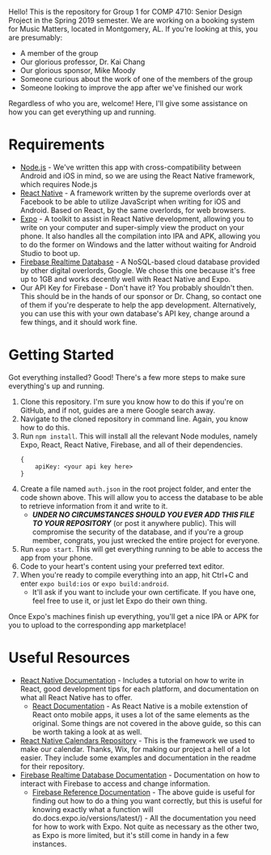 Hello! This is the repository for Group 1 for COMP 4710: Senior Design Project in the Spring 2019 semester.
We are working on a booking system for Music Matters, located in Montgomery, AL.
If you're looking at this, you are presumably:

* A member of the group
* Our glorious professor, Dr. Kai Chang
* Our glorious sponsor, Mike Moody
* Someone curious about the work of one of the members of the group
* Someone looking to improve the app after we've finished our work

Regardless of who you are, welcome! Here, I'll give some assistance on how you can get everything up and running.

# Requirements
* [Node.js](https://nodejs.org) - We've written this app with cross-compatibility between Android and iOS in mind,
so we are using the React Native framework, which requires Node.js
* [React Native](https://facebook.github.io/react-native/) - A framework written by the supreme overlords over at Facebook
to be able to utilize JavaScript when writing for iOS and Android. Based on React, by the same overlords, for web browsers.
* [Expo](https://expo.io) - A toolkit to assist in React Native development, allowing you to write on your computer and
super-simply view the product on your phone. It also handles all the compilation into IPA and APK, allowing you to do the
former on Windows and the latter without waiting for Android Studio to boot up.
* [Firebase Realtime Database](https://firebase.google.com/docs/database/) - 
A NoSQL-based cloud database provided by other digital overlords, Google. We chose this one because it's free up to 1GB 
and works decently well with React Native and Expo.
* Our API Key for Firebase - Don't have it? You probably shouldn't then. This should be in the hands of our sponsor or Dr. Chang,
so contact one of them if you're desperate to help the app development.
Alternatively, you can use this with your own database's API key, change around a few things, and it should work fine.

# Getting Started
Got everything installed? Good! There's a few more steps to make sure everything's up and running.
1. Clone this repository. I'm sure you know how to do this if you're on GitHub,
and if not, guides are a mere Google search away.
2. Navigate to the cloned repository in command line.
Again, you know how to do this.
3. Run `npm install`. This will install all the relevant Node modules,
namely Expo, React, React Native, Firebase, and all of their dependencies.
    ```
    {
        apiKey: <your api key here>
    }
    ```
4. Create a file named `auth.json` in the root project folder, and enter the code shown above.
This will allow you to access the database to be able to retrieve information from it and write to it.
    * ***UNDER NO CIRCUMSTANCES SHOULD YOU EVER ADD THIS FILE TO YOUR REPOSITORY*** (or post it anywhere public).
This will compromise the security of the database, and if you're a group member, congrats,
you just wrecked the entire project for everyone.
4. Run `expo start`. This will get everything running to be able to access the app from your phone.
5. Code to your heart's content using your preferred text editor.
7. When you're ready to compile everything into an app, hit Ctrl+C and enter `expo build:ios` or `expo build:android`.
    * It'll ask if you want to include your own certificate.
If you have one, feel free to use it, or just let Expo do their own thing.

Once Expo's machines finish up everything, you'll get a nice IPA or APK for you to upload to the corresponding app marketplace! 

# Useful Resources
* [React Native Documentation](https://facebook.github.io/react-native/docs/tutorial) - Includes a tutorial on how to write in React, good development tips for each platform, and documentation on what all React Native has to offer.
    * [React Documentation](https://reactjs.org/docs/getting-started.html) - As React Native is a mobile extenstion of React onto mobile apps, it uses a lot of the same elements as the original. Some things are not covered in the above guide, so this can be worth taking a look at as well.
* [React Native Calendars Repository](https://github.com/wix/react-native-calendars) - This is the framework we used to make our calendar. Thanks, Wix, for making our project a hell of a lot easier. They include some examples and documentation in the readme for their repository.
* [Firebase Realtime Database Documentation](https://firebase.google.com/docs/database/) - Documentation on how to interact with Firebase to access and change information.
    * [Firebase Reference Documentation](https://firebase.google.com/docs/reference/js/) - The above guide is useful for finding out how to do a thing you want correctly, but this is useful for knowing exactly what a function will do.docs.expo.io/versions/latest/) - All the documentation you need for how to work with Expo. Not quite as necessary as the other two, as Expo is more limited,
but it's still come in handy in a few instances.
